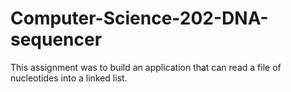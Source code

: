 # Computer-Science-202-DNA-sequencer
This assignment was to build an application that can read a file of nucleotides into a linked list.
